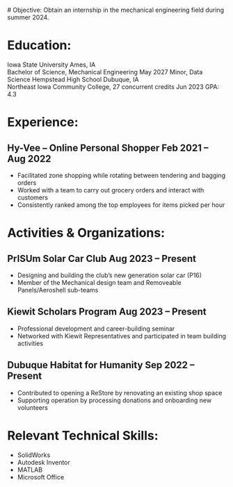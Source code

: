 <br />
# Objective:
Obtain an internship in the mechanical engineering field during summer 2024.

# Education:
Iowa State University                                                                                                          Ames, IA                                                                                        
Bachelor of Science, Mechanical Engineering                                                                  May 2027
Minor, Data Science
Hempstead High School                                                                                                Dubuque, IA                                                                                
Northeast Iowa Community College, 27 concurrent credits                                               Jun 2023
GPA: 4.3

# Experience: 
## Hy-Vee – Online Personal Shopper                                                                 Feb 2021 – Aug 2022
* Facilitated zone shopping while rotating between tendering and bagging orders
* Worked with a team to carry out grocery orders and interact with customers
* Consistently ranked among the top employees for items picked per hour

# Activities & Organizations:
## PrISUm Solar Car Club                                                                                      Aug 2023 – Present
* Designing and building the club’s new generation solar car (P16)
* Member of the Mechanical design team and Removeable Panels/Aeroshell sub-teams

## Kiewit Scholars Program                                                                                    Aug 2023 – Present
* Professional development and career-building seminar
* Networked with Kiewit Representatives and participated in team building activities

## Dubuque Habitat for Humanity                                                                           Sep 2022 – Present
* Contributed to opening a ReStore by renovating an existing shop space
* Supporting operation by processing donations and onboarding new volunteers

# Relevant Technical Skills:
* SolidWorks
* Autodesk Inventor
* MATLAB
* Microsoft Office

